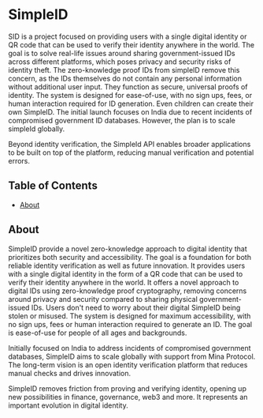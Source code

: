 # SimpleID

SID is a project focused on providing users with a single digital identity or QR code that can be used to verify their identity anywhere in the world. The goal is to solve real-life issues around sharing government-issued IDs across different platforms, which poses privacy and security risks of identity theft.
The zero-knowledge proof IDs from simpleID remove this concern, as the IDs themselves do not contain any personal information without additional user input. They function as secure, universal proofs of identity.
The system is designed for ease-of-use, with no sign ups, fees, or human interaction required for ID generation. Even children can create their own SimpleID. The initial launch focuses on India due to recent incidents of compromised government ID databases. However, the plan is to scale simpleId globally.

Beyond identity verification, the SimpleId API enables broader applications to be built on top of the platform, reducing manual verification and potential errors.


## Table of Contents

- [About](#about)


## About <a name = "about"></a>

SimpleID provide a novel zero-knowledge approach to digital identity that prioritizes both security and accessibility. The goal is a foundation for both reliable identity verification as well as future innovation.
It provides users with a single digital identity in the form of a QR code that can be used to verify their identity anywhere in the world. It offers a novel approach to digital IDs using zero-knowledge proof cryptography, removing concerns around privacy and security compared to sharing physical government-issued IDs. Users don't need to worry about their digital SimpleID being stolen or misused.
The system is designed for maximum accessibility, with no sign ups, fees or human interaction required to generate an ID. The goal is ease-of-use for people of all ages and backgrounds.

Initially focused on India to address incidents of compromised government databases, SimpleID aims to scale globally with support from Mina Protocol. The long-term vision is an open identity verification platform that reduces manual checks and drives innovation.

SimpleID removes friction from proving and verifying identity, opening up new possibilities in finance, governance, web3 and more. It represents an important evolution in digital identity.
